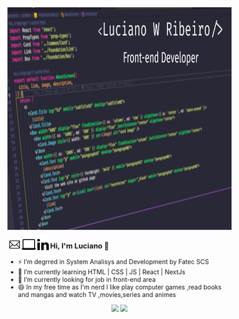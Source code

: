 <img src="./assets/capaGithub.png" height="500px"/>

<a href="mailto:lucianowribeiro@gmail.com"><img align="left" witdh="32px" src="./assets/1814108-32.png"/> 
<a href="https://portifolio-lucianowribeiro.vercel.app/"><img align="left" witdh="32px" src="./assets/2205216-32.png"/></a>
<a href="https://www.linkedin.com/in/lucianowribeiro/"><img align="left" witdh="32px" src="./assets/367593-32.png"/></a>
<h3> Hi, I'm Luciano 👋</h3>
  
- ⚡ I’m degrred in System Analisys and Development by Fatec SCS
- 💬 I’m currently learning HTML | CSS | JS | React | NextJs
- 🔭 I’m currently looking for job in front-end area
- 😄 In my free time as I'm nerd I like play computer games ,read books and mangas and watch TV ,movies,series and animes

<p align="center">
  <img height="180px" src="https://github-readme-stats.vercel.app/api?username=lucianowribeiro&show_icons=true&theme=dracula"/>
  <img height="180px" src="https://github-readme-stats.vercel.app/api/top-langs/?username=lucianowribeiro&theme=dracula&layout=compact"/>
</p>
